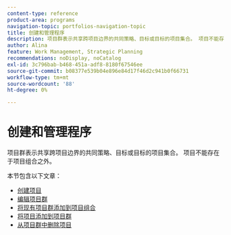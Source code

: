 ```yaml
---
content-type: reference
product-area: programs
navigation-topic: portfolios-navigation-topic
title: 创建和管理程序
description: 项目群表示共享跨项目边界的共同策略、目标或目标的项目集合。 项目不能存在于项目组合之外。
author: Alina
feature: Work Management, Strategic Planning
recommendations: noDisplay, noCatalog
exl-id: 3c796bab-b468-451a-adf8-8180f67546ee
source-git-commit: b08377e539b04e896e84d17f46d2c941b0f66731
workflow-type: tm+mt
source-wordcount: '88'
ht-degree: 0%

---
```


# 创建和管理程序

项目群表示共享跨项目边界的共同策略、目标或目标的项目集合。 项目不能存在于项目组合之外。

本节包含以下文章：

* [创建项目](../../../manage-work/portfolios/create-and-manage-programs/create-program.md)
* [编辑项目群](../../../manage-work/portfolios/create-and-manage-programs/edit-programs.md)
* [将现有项目群添加到项目组合](../../../manage-work/portfolios/create-and-manage-programs/move-program.md)
* [将项目添加到项目群](../../../manage-work/portfolios/create-and-manage-programs/add-project-to-program.md)
* [从项目群中删除项目](../../../manage-work/portfolios/create-and-manage-programs/remove-project-from-program.md)
